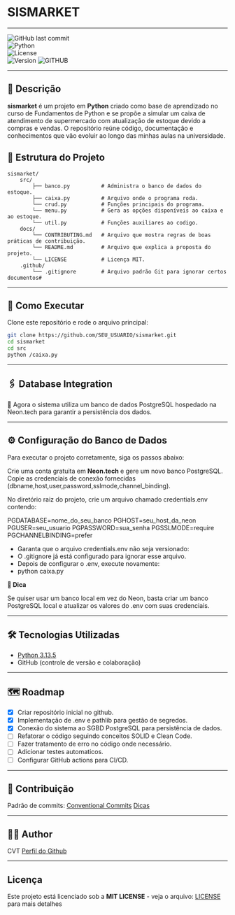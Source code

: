 # SISMARKET
---
![GitHub last commit](https://img.shields.io/github/last-commit/cainavieira/sismarket?style=for-the-badge)  
![Python](https://img.shields.io/badge/python-3.13.5-blue?style=for-the-badge&logo=python)  
![License](https://img.shields.io/github/license/leoinfnet/sisrel?style=for-the-badge)  
![Version](https://img.shields.io/badge/version-1.0.0-blue?style=for-the-badge) 
![GITHUB](https://img.shields.io/badge/GitHub-100000?style=for-the-badge&logo=github&logoColor=white)

---

## 📌 Descrição
**sismarket** é um projeto em **Python** criado como base de aprendizado no curso de Fundamentos de Python e se propõe a simular um caixa de atendimento de supermercado com atualização de estoque devido a compras e vendas.
O repositório reúne código, documentação e conhecimentos que vão evoluir ao longo das minhas aulas na universidade.

## 📂 Estrutura do Projeto
```
sismarket/
    src/
        ├── banco.py          # Administra o banco de dados do estoque.
        ├── caixa.py          # Arquivo onde o programa roda.
        └── crud.py           # Funções principais do programa.
        └── menu.py           # Gera as opções disponíveis ao caixa e ao estoque.
        └── util.py           # Funções auxiliares ao codigo.
    docs/
        └── CONTRIBUTING.md   # Arquivo que mostra regras de boas práticas de contribuição.
        └── README.md         # Arquivo que explica a proposta do projeto.
        └── LICENSE           # Licença MIT.
    .github/
        └── .gitignore        # Arquivo padrão Git para ignorar certos documentos# 
```
---
## 🚀 Como Executar
Clone este repositório e rode o arquivo principal:

```bash
git clone https://github.com/SEU_USUARIO/sismarket.git
cd sismarket
cd src
python /caixa.py
```

---

## 🖇️ Database Integration
💾 Agora o sistema utiliza um banco de dados PostgreSQL hospedado na Neon.tech para garantir a persistência dos dados.

---


## ⚙️ Configuração do Banco de Dados

Para executar o projeto corretamente, siga os passos abaixo:

Crie uma conta gratuita em **Neon.tech** e gere um novo banco PostgreSQL.
Copie as credenciais de conexão fornecidas (dbname,host,user,password,sslmode,channel_binding).

No diretório raiz do projeto, crie um arquivo chamado credentials.env contendo:

PGDATABASE=nome_do_seu_banco
PGHOST=seu_host_da_neon
PGUSER=seu_usuario
PGPASSWORD=sua_senha
PGSSLMODE=require
PGCHANNELBINDING=prefer

- Garanta que o arquivo credentials.env não seja versionado:
- O .gitignore já está configurado para ignorar esse arquivo.
- Depois de configurar o .env, execute novamente:
- python caixa.py

**🧠 Dica**

Se quiser usar um banco local em vez do Neon, basta criar um banco PostgreSQL local e atualizar os valores do .env com suas credenciais.

--- 

## 🛠️ Tecnologias Utilizadas
- [Python 3.13.5](https://www.python.org/)  
- GitHub (controle de versão e colaboração)  


---

## 🗺️ Roadmap
- [x] Criar repositório inicial no github.
- [x] Implementação de .env e pathlib para gestão de segredos.
- [x] Conexão do sistema ao SGBD PostgreSQL para persistência de dados.
- [ ] Refatorar o código seguindo conceitos SOLID e Clean Code.
- [ ] Fazer tratamento de erro no código onde necessário.
- [ ] Adicionar testes automaticos.
- [ ] Configurar GitHub actions para CI/CD.

---

## 🤝 Contribuição
Padrão de commits: [Conventional Commits](https://www.conventionalcommits.org/)
[Dicas](CONTRIBUTING.md)

---
## 🧑‍💻 Author 
CVT
[Perfil do Github](https://github.com/cainavieira)

---
## Licença
Este projeto está licenciado sob a **MIT LICENSE** - veja o arquivo: 
[LICENSE](LICENSE) para mais detalhes
